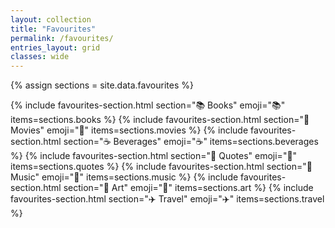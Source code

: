 ```yaml
---
layout: collection
title: "Favourites"
permalink: /favourites/
entries_layout: grid
classes: wide
---
```


{% assign sections = site.data.favourites %}

{% include favourites-section.html section="📚 Books" emoji="📚" items=sections.books %}
{% include favourites-section.html section="🎥 Movies" emoji="🎥" items=sections.movies %}
{% include favourites-section.html section="☕ Beverages" emoji="☕" items=sections.beverages %}
{% include favourites-section.html section="💬 Quotes" emoji="💬" items=sections.quotes %}
{% include favourites-section.html section="🎵 Music" emoji="🎵" items=sections.music %}
{% include favourites-section.html section="🎨 Art" emoji="🎨" items=sections.art %}
{% include favourites-section.html section="✈️ Travel" emoji="✈️" items=sections.travel %}

